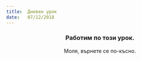 ```yaml
---
title:  Дневен урок
date:   07/12/2018
---
```


### <center>Работим по този урок.</center>
<center>Моля, върнете се по-късно.</center>